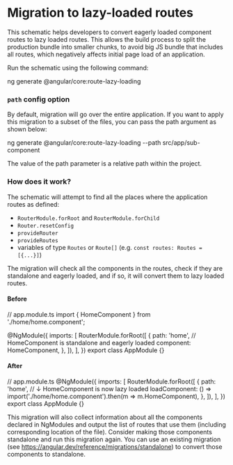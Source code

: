 # Migration to lazy-loaded routes

This schematic helps developers to convert eagerly loaded component routes to lazy loaded routes. This allows the build process to split the production bundle into smaller chunks, to avoid big JS bundle that includes all routes, which negatively affects initial page load of an application.

Run the schematic using the following command:

<docs-code language="shell">

ng generate @angular/core:route-lazy-loading

</docs-code>

### `path` config option

By default, migration will go over the entire application. If you want to apply this migration to a subset of the files, you can pass the path argument as shown below:

<docs-code language="shell">

ng generate @angular/core:route-lazy-loading --path src/app/sub-component

</docs-code>

The value of the path parameter is a relative path within the project.

### How does it work?

The schematic will attempt to find all the places where the application routes as defined:

- `RouterModule.forRoot` and `RouterModule.forChild`
- `Router.resetConfig`
- `provideRouter`
- `provideRoutes`
- variables of type `Routes` or `Route[]` (e.g. `const routes: Routes = [{...}]`)

The migration will check all the components in the routes, check if they are standalone and eagerly loaded, and if so, it will convert them to lazy loaded routes.

#### Before

<docs-code language="typescript">
// app.module.ts
import { HomeComponent } from './home/home.component';

@NgModule({
  imports: [
    RouterModule.forRoot([
      {
        path: 'home',
        // HomeComponent is standalone and eagerly loaded
        component: HomeComponent,
      },
    ]),
  ],
})
export class AppModule {}
</docs-code>

#### After

<docs-code language="typescript">
// app.module.ts
@NgModule({
  imports: [
    RouterModule.forRoot([
      {
        path: 'home',
        // ↓ HomeComponent is now lazy loaded
        loadComponent: () => import('./home/home.component').then(m => m.HomeComponent),
      },
    ]),
  ],
})
export class AppModule {}
</docs-code>

This migration will also collect information about all the components declared in NgModules and output the list of routes that use them (including corresponding location of the file). Consider making those components standalone and run this migration again. You can use an existing migration (see https://angular.dev/reference/migrations/standalone) to convert those components to standalone.
